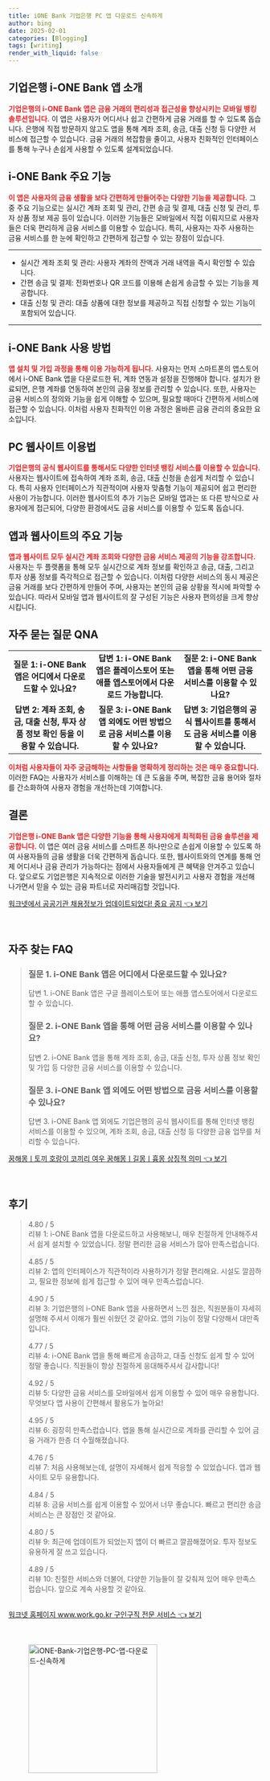 ```yaml
---
title: iONE Bank 기업은행 PC 앱 다운로드 신속하게
author: bing
date: 2025-02-01
categories: [Blogging]
tags: [writing]
render_with_liquid: false
---
```



<h2 id='기업은행_i-ONE_Bank_앱_소개'>기업은행 i-ONE Bank 앱 소개</h2>

<p><b><span style="color: #ee2323;">기업은행의 i-ONE Bank 앱은 금융 거래의 편리성과 접근성을 향상시키는 모바일 뱅킹 솔루션입니다.</span></b> 이 앱은 사용자가 어디서나 쉽고 간편하게 금융 거래를 할 수 있도록 돕습니다. 은행에 직접 방문하지 않고도 앱을 통해 계좌 조회, 송금, 대출 신청 등 다양한 서비스에 접근할 수 있습니다. 금융 거래의 복잡함을 줄이고, 사용자 친화적인 인터페이스를 통해 누구나 손쉽게 사용할 수 있도록 설계되었습니다.</p>

<h2 id='i-ONE_Bank_주요_기능'>i-ONE Bank 주요 기능</h2>

<p><b><span style="color: #ee2323;">이 앱은 사용자의 금융 생활을 보다 간편하게 만들어주는 다양한 기능을 제공합니다.</span></b> 그 중 주요 기능으로는 실시간 계좌 조회 및 관리, 간편 송금 및 결제, 대출 신청 및 관리, 투자 상품 정보 제공 등이 있습니다. 이러한 기능들은 모바일에서 직접 이뤄지므로 사용자들은 더욱 편리하게 금융 서비스를 이용할 수 있습니다. 특히, 사용자는 자주 사용하는 금융 서비스를 한 눈에 확인하고 간편하게 접근할 수 있는 장점이 있습니다.</p>

<hr />

<ul>
    <li>실시간 계좌 조회 및 관리: 사용자 계좌의 잔액과 거래 내역을 즉시 확인할 수 있습니다.</li>
    <li>간편 송금 및 결제: 전화번호나 QR 코드를 이용해 손쉽게 송금할 수 있는 기능을 제공합니다.</li>
    <li>대출 신청 및 관리: 대출 상품에 대한 정보를 제공하고 직접 신청할 수 있는 기능이 포함되어 있습니다.</li>
</ul>

<hr />

<h2 id='i-ONE_Bank_사용_방법'>i-ONE Bank 사용 방법</h2>

<p><b><span style="color: #ee2323;">앱 설치 및 가입 과정을 통해 이용 가능하게 됩니다.</span></b> 사용자는 먼저 스마트폰의 앱스토어에서 i-ONE Bank 앱을 다운로드한 뒤, 계좌 연동과 설정을 진행해야 합니다. 설치가 완료되면, 은행 계좌를 연동하여 본인의 금융 정보를 관리할 수 있습니다. 또한, 사용자는 금융 서비스의 정의와 기능을 쉽게 이해할 수 있으며, 필요할 때마다 간편하게 서비스에 접근할 수 있습니다. 이처럼 사용자 친화적인 이용 과정은 올바른 금융 관리의 중요한 요소입니다.</p>

<h2 id='PC_웹사이트_이용법'>PC 웹사이트 이용법</h2>

<p><b><span style="color: #ee2323;">기업은행의 공식 웹사이트를 통해서도 다양한 인터넷 뱅킹 서비스를 이용할 수 있습니다.</span></b> 사용자는 웹사이트에 접속하여 계좌 조회, 송금, 대출 신청을 손쉽게 처리할 수 있습니다. 특히 사용자 인터페이스가 직관적이며 사용자 맞춤형 기능이 제공되어 쉽고 편리한 사용이 가능합니다. 이러한 웹사이트의 추가 기능은 모바일 앱과는 또 다른 방식으로 사용자에게 접근되어, 다양한 환경에서도 금융 서비스를 이용할 수 있도록 돕습니다.</p>

<h2 id='앱과_웹사이트의_주요_기능'>앱과 웹사이트의 주요 기능</h2>

<p><b><span style="color: #ee2323;">앱과 웹사이트 모두 실시간 계좌 조회와 다양한 금융 서비스 제공의 기능을 강조합니다.</span></b> 사용자는 두 플랫폼을 통해 모두 실시간으로 계좌 정보를 확인하고 송금, 대출, 그리고 투자 상품 정보를 즉각적으로 접근할 수 있습니다. 이처럼 다양한 서비스의 동시 제공은 금융 거래를 보다 간편하게 만들어 주며, 사용자는 본인의 금융 상황을 적시에 파악할 수 있습니다. 따라서 모바일 앱과 웹사이트의 잘 구성된 기능은 사용자 편의성을 크게 향상시킵니다.</p>

<h2 id='자주_묻는_질문_QNA'>자주 묻는 질문 QNA</h2>

<table>
    <tr>
        <td style="text-align: center; height: 17px;"><b>질문 1: i-ONE Bank 앱은 어디에서 다운로드할 수 있나요?</b></td>
        <td style="text-align: center; height: 17px;"><b>답변 1: i-ONE Bank 앱은 플레이스토어 또는 애플 앱스토어에서 다운로드 가능합니다.</b></td>
        <td style="text-align: center; height: 17px;"><b>질문 2: i-ONE Bank 앱을 통해 어떤 금융 서비스를 이용할 수 있나요?</b></td>
    </tr>
    <tr>
        <td style="text-align: center; height: 17px;"><b>답변 2: 계좌 조회, 송금, 대출 신청, 투자 상품 정보 확인 등을 이용할 수 있습니다.</b></td>
        <td style="text-align: center; height: 17px;"><b>질문 3: i-ONE Bank 앱 외에도 어떤 방법으로 금융 서비스를 이용할 수 있나요?</b></td>
        <td style="text-align: center; height: 17px;"><b>답변 3: 기업은행의 공식 웹사이트를 통해서도 금융 서비스를 이용할 수 있습니다.</b></td>
    </tr>
</table>

<p><b><span style="color: #ee2323;">이처럼 사용자들이 자주 궁금해하는 사항들을 명확하게 정리하는 것은 매우 중요합니다.</span></b> 이러한 FAQ는 사용자가 서비스를 이해하는 데 큰 도움을 주며, 복잡한 금융 용어와 절차를 간소화하여 사용자 경험을 개선하는데 기여합니다.</p>

<h2 id='결론'>결론</h2>

<p><b><span style="color: #ee2323;">기업은행 i-ONE Bank 앱은 다양한 기능을 통해 사용자에게 최적화된 금융 솔루션을 제공합니다.</span></b> 이 앱은 여러 금융 서비스를 스마트폰 하나만으로 손쉽게 이용할 수 있도록 하여 사용자들의 금융 생활을 더욱 간편하게 돕습니다. 또한, 웹사이트와의 연계를 통해 언제 어디서나 금융 관리가 가능하다는 점에서 사용자들에게 큰 혜택을 안겨주고 있습니다. 앞으로도 기업은행은 지속적으로 이러한 기술을 발전시키고 사용자 경험을 개선해 나가면서 믿을 수 있는 금융 파트너로 자리매김할 것입니다.</p>


<p><a class="click-button" title="워크넷에서 공공기관 채용정보가 업데이트되었다! 중요 공지" href="https://blackassets.github.io/posts/%EC%9B%8C%ED%81%AC%EB%84%B7%EC%97%90%EC%84%9C-%EA%B3%B5%EA%B3%B5%EA%B8%B0%EA%B4%80-%EC%B1%84%EC%9A%A9%EC%A0%95%EB%B3%B4%EA%B0%80-%EC%97%85%EB%8D%B0%EC%9D%B4%ED%8A%B8%EB%90%98%EC%97%88%EB%8B%A4!-%EC%A4%91%EC%9A%94-%EA%B3%B5%EC%A7%80/" rel="dofollow">워크넷에서 공공기관 채용정보가 업데이트되었다! 중요 공지 👈 보기</a></p><br>
<h2 id='자주_찾는_FAQ'>자주 찾는 FAQ</h2>
<div itemscope="" itemtype="https://schema.org/FAQPage"> 
<blockquote> 
<div itemscope="" itemprop="mainEntity" itemtype="https://schema.org/Question"> 
<h3 itemprop="name">질문 1. i-ONE Bank 앱은 어디에서 다운로드할 수 있나요?</h3> 
<div itemscope="" itemprop="acceptedAnswer" itemtype="https://schema.org/Answer"> 
<span itemprop="text"> 
<p>답변 1. i-ONE Bank 앱은 구글 플레이스토어 또는 애플 앱스토어에서 다운로드할 수 있습니다.</p> 
</span> 
</div> 
</div> 
<div itemscope="" itemprop="mainEntity" itemtype="https://schema.org/Question"> 
<h3 itemprop="name">질문 2. i-ONE Bank 앱을 통해 어떤 금융 서비스를 이용할 수 있나요?</h3> 
<div itemscope="" itemprop="acceptedAnswer" itemtype="https://schema.org/Answer"> 
<span itemprop="text"> 
<p>답변 2. i-ONE Bank 앱을 통해 계좌 조회, 송금, 대출 신청, 투자 상품 정보 확인 및 가입 등 다양한 금융 서비스를 이용할 수 있습니다.</p> 
</span> 
</div> 
</div> 
<div itemscope="" itemprop="mainEntity" itemtype="https://schema.org/Question"> 
<h3 itemprop="name">질문 3. i-ONE Bank 앱 외에도 어떤 방법으로 금융 서비스를 이용할 수 있나요?</h3> 
<div itemscope="" itemprop="acceptedAnswer" itemtype="https://schema.org/Answer"> 
<span itemprop="text"> 
<p>답변 3. i-ONE Bank 앱 외에도 기업은행의 공식 웹사이트를 통해 인터넷 뱅킹 서비스를 이용할 수 있으며, 계좌 조회, 송금, 대출 신청 등 다양한 금융 업무를 처리할 수 있습니다.</p> 
</span> 
</div> 
</div> 
</blockquote> 
</div>
<p><a class="click-button" title="꿈해몽ㅣ토끼 호랑이 코끼리 여우 꿈해몽ㅣ길몽ㅣ흉몽 상징적 의미" href="https://blackassets.github.io/posts/%EA%BF%88%ED%95%B4%EB%AA%BD%E3%85%A3%ED%86%A0%EB%81%BC-%ED%98%B8%EB%9E%91%EC%9D%B4-%EC%BD%94%EB%81%BC%EB%A6%AC-%EC%97%AC%EC%9A%B0-%EA%BF%88%ED%95%B4%EB%AA%BD%E3%85%A3%EA%B8%B8%EB%AA%BD%E3%85%A3%ED%9D%89%EB%AA%BD-%EC%83%81%EC%A7%95%EC%A0%81-%EC%9D%98%EB%AF%B8/" rel="dofollow">꿈해몽ㅣ토끼 호랑이 코끼리 여우 꿈해몽ㅣ길몽ㅣ흉몽 상징적 의미 👈 보기</a></p><br>
<h2 id='후기'>후기</h2>
<div itemscope itemtype="https://schema.org/Product">
  <blockquote>
  <div itemprop="review" itemscope itemtype="https://schema.org/Review">
      <div itemprop="reviewRating" itemscope itemtype="https://schema.org/Rating"> <span itemprop="ratingValue">4.80</span> / <span itemprop="bestRating">5</span> </div>
      <span itemprop="reviewBody">리뷰 1: i-ONE Bank 앱을 다운로드하고 사용해보니, 매우 친절하게 안내해주셔서 쉽게 설치할 수 있었습니다. 정말 편리한 금융 서비스가 많아 만족스럽습니다.</span>
  </div>
  <br>
  <div itemprop="review" itemscope itemtype="https://schema.org/Review">
      <div itemprop="reviewRating" itemscope itemtype="https://schema.org/Rating"> <span itemprop="ratingValue">4.85</span> / <span itemprop="bestRating">5</span> </div>
      <span itemprop="reviewBody">리뷰 2: 앱의 인터페이스가 직관적이라 사용하기가 정말 편리해요. 시설도 깔끔하고, 필요한 정보에 쉽게 접근할 수 있어 매우 만족스럽습니다.</span>
  </div>
  <br>
  <div itemprop="review" itemscope itemtype="https://schema.org/Review">
      <div itemprop="reviewRating" itemscope itemtype="https://schema.org/Rating"> <span itemprop="ratingValue">4.90</span> / <span itemprop="bestRating">5</span> </div>
      <span itemprop="reviewBody">리뷰 3: 기업은행의 i-ONE Bank 앱을 사용하면서 느낀 점은, 직원분들이 자세히 설명해 주셔서 이해가 훨씬 쉬웠던 것 같아요. 앱의 기능이 정말 다양해서 대만족입니다.</span>
  </div>
  <br>
  <div itemprop="review" itemscope itemtype="https://schema.org/Review">
      <div itemprop="reviewRating" itemscope itemtype="https://schema.org/Rating"> <span itemprop="ratingValue">4.77</span> / <span itemprop="bestRating">5</span> </div>
      <span itemprop="reviewBody">리뷰 4: i-ONE Bank 앱을 통해 빠르게 송금하고, 대출 신청도 쉽게 할 수 있어 정말 좋습니다. 직원들이 항상 친절하게 응대해주셔서 감사합니다!</span>
  </div>
  <br>
  <div itemprop="review" itemscope itemtype="https://schema.org/Review">
      <div itemprop="reviewRating" itemscope itemtype="https://schema.org/Rating"> <span itemprop="ratingValue">4.92</span> / <span itemprop="bestRating">5</span> </div>
      <span itemprop="reviewBody">리뷰 5: 다양한 금융 서비스를 모바일에서 쉽게 이용할 수 있어 매우 유용합니다. 무엇보다 앱 사용이 간편해서 활용도가 높아요!</span>
  </div>
  <br>
  <div itemprop="review" itemscope itemtype="https://schema.org/Review">
      <div itemprop="reviewRating" itemscope itemtype="https://schema.org/Rating"> <span itemprop="ratingValue">4.95</span> / <span itemprop="bestRating">5</span> </div>
      <span itemprop="reviewBody">리뷰 6: 굉장히 만족스럽습니다. 앱을 통해 실시간으로 계좌를 관리할 수 있어 금융 거래가 한층 더 수월해졌습니다.</span>
  </div>
  <br>
  <div itemprop="review" itemscope itemtype="https://schema.org/Review">
      <div itemprop="reviewRating" itemscope itemtype="https://schema.org/Rating"> <span itemprop="ratingValue">4.76</span> / <span itemprop="bestRating">5</span> </div>
      <span itemprop="reviewBody">리뷰 7: 처음 사용해보는데, 설명이 자세해서 쉽게 적응할 수 있었습니다. 앱과 웹사이트 모두 유용합니다.</span>
  </div>
  <br>
  <div itemprop="review" itemscope itemtype="https://schema.org/Review">
      <div itemprop="reviewRating" itemscope itemtype="https://schema.org/Rating"> <span itemprop="ratingValue">4.84</span> / <span itemprop="bestRating">5</span> </div>
      <span itemprop="reviewBody">리뷰 8: 금융 서비스를 쉽게 이용할 수 있어서 너무 좋습니다. 빠르고 편리한 송금 서비스는 큰 장점인 것 같아요.</span>
  </div>
  <br>
  <div itemprop="review" itemscope itemtype="https://schema.org/Review">
      <div itemprop="reviewRating" itemscope itemtype="https://schema.org/Rating"> <span itemprop="ratingValue">4.80</span> / <span itemprop="bestRating">5</span> </div>
      <span itemprop="reviewBody">리뷰 9: 최근에 업데이트가 되었는지 앱이 더 빠르고 깔끔해졌어요. 투자 정보도 유용하게 잘 쓰고 있습니다.</span>
  </div>
  <br>
  <div itemprop="review" itemscope itemtype="https://schema.org/Review">
      <div itemprop="reviewRating" itemscope itemtype="https://schema.org/Rating"> <span itemprop="ratingValue">4.89</span> / <span itemprop="bestRating">5</span> </div>
      <span itemprop="reviewBody">리뷰 10: 친절한 서비스와 더불어, 다양한 기능들이 잘 갖춰져 있어 매우 만족스럽습니다. 앞으로 계속 사용할 것 같아요.</span>
  </div>
  <br>
  </blockquote>
</div>
<p><a class="click-button" title="워크넷 홈페이지 www.work.go.kr 구인구직 전문 서비스" href="https://blackassets.github.io/posts/%EC%9B%8C%ED%81%AC%EB%84%B7-%ED%99%88%ED%8E%98%EC%9D%B4%EC%A7%80-www.work.go.kr-%EA%B5%AC%EC%9D%B8%EA%B5%AC%EC%A7%81-%EC%A0%84%EB%AC%B8-%EC%84%9C%EB%B9%84%EC%8A%A4/" rel="dofollow">워크넷 홈페이지 www.work.go.kr 구인구직 전문 서비스 👈 보기</a></p><br>
<figure class="image"><img src="https://blackassets.github.io/assets/img/thumbnail/iONE-Bank-기업은행-PC-앱-다운로드-신속하게.webp" alt="iONE-Bank-기업은행-PC-앱-다운로드-신속하게" width="256" height="256"></figure>